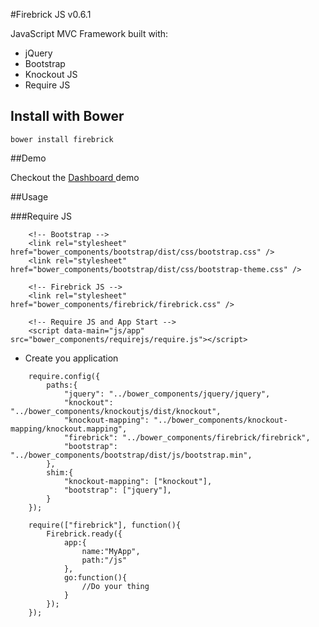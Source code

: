#Firebrick JS v0.6.1

JavaScript MVC Framework built with:

* jQuery
* Bootstrap
* Knockout JS
* Require JS

## Install with Bower
```
bower install firebrick
```

##Demo

Checkout the [Dashboard ](http://demo.firebrickjs.com) demo

##Usage

###Require JS

```
	<!-- Bootstrap -->
	<link rel="stylesheet" href="bower_components/bootstrap/dist/css/bootstrap.css" />
	<link rel="stylesheet" href="bower_components/bootstrap/dist/css/bootstrap-theme.css" />
	
	<!-- Firebrick JS -->
	<link rel="stylesheet" href="bower_components/firebrick/firebrick.css" />

	<!-- Require JS and App Start -->
	<script data-main="js/app" src="bower_components/requirejs/require.js"></script>
```

* Create you application

```
	require.config({
		paths:{
			"jquery": "../bower_components/jquery/jquery",
			"knockout": "../bower_components/knockoutjs/dist/knockout",
			"knockout-mapping": "../bower_components/knockout-mapping/knockout.mapping",
			"firebrick": "../bower_components/firebrick/firebrick",
			"bootstrap": "../bower_components/bootstrap/dist/js/bootstrap.min",
		},
		shim:{
			"knockout-mapping": ["knockout"],
			"bootstrap": ["jquery"],
		}
	});

    require(["firebrick"], function(){
		Firebrick.ready({
			app:{
				name:"MyApp",
				path:"/js"
			},
			go:function(){
				//Do your thing
			}
		});
    });

```
